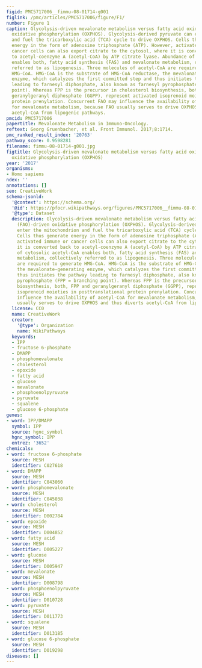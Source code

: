 ```yaml
---
figid: PMC5717006__fimmu-08-01714-g001
figlink: /pmc/articles/PMC5717006/figure/F1/
number: Figure 1
caption: Glycolysis-driven mevalonate metabolism versus fatty acid oxidation (FAO)-driven
  oxidative phosphorylation (OXPHOS). Glycolysis-derived pyruvate can enter the mitochondrion
  and fuel the tricarboxylic acid (TCA) cycle to drive OXPHOS. Cells thus generate
  energy in the form of adenosine triphosphate (ATP). However, activated immune or
  cancer cells can also export citrate to the cytosol, where it is converted back
  to acetyl-coenzyme A (acetyl-CoA) by ATP citrate lyase. Abundance of cytosolic acetyl-CoA
  enables both, fatty acid synthesis (FAS) and mevalonate metabolism, collectively
  referred to as lipogenesis. Three molecules of acetyl-CoA are required to generate
  HMG-CoA. HMG-CoA is the substrate of HMG-CoA reductase, the mevalonate-generating
  enzyme, which catalyzes the first committed step and thus initiates the pathway
  leading to farnesyl diphosphate, also known as farnesyl pyrophosphate (FPP = branching
  point). Whereas FPP is the precursor in cholesterol biosynthesis, both, FPP and
  geranylgeranyl diphosphate (GGPP), represent activated isoprenoid moieties in posttranslational
  protein prenylation. Concurrent FAO may influence the availability of acetyl-CoA
  for mevalonate metabolism, because FAO usually serves to drive OXPHOS and thus diverts
  acetyl-CoA from lipogenic pathways.
pmcid: PMC5717006
papertitle: Mevalonate Metabolism in Immuno-Oncology.
reftext: Georg Gruenbacher, et al. Front Immunol. 2017;8:1714.
pmc_ranked_result_index: '20763'
pathway_score: 0.9598281
filename: fimmu-08-01714-g001.jpg
figtitle: Glycolysis-driven mevalonate metabolism versus fatty acid oxidation (FAO)-driven
  oxidative phosphorylation (OXPHOS)
year: '2017'
organisms:
- Homo sapiens
ndex: ''
annotations: []
seo: CreativeWork
schema-jsonld:
  '@context': https://schema.org/
  '@id': https://pfocr.wikipathways.org/figures/PMC5717006__fimmu-08-01714-g001.html
  '@type': Dataset
  description: Glycolysis-driven mevalonate metabolism versus fatty acid oxidation
    (FAO)-driven oxidative phosphorylation (OXPHOS). Glycolysis-derived pyruvate can
    enter the mitochondrion and fuel the tricarboxylic acid (TCA) cycle to drive OXPHOS.
    Cells thus generate energy in the form of adenosine triphosphate (ATP). However,
    activated immune or cancer cells can also export citrate to the cytosol, where
    it is converted back to acetyl-coenzyme A (acetyl-CoA) by ATP citrate lyase. Abundance
    of cytosolic acetyl-CoA enables both, fatty acid synthesis (FAS) and mevalonate
    metabolism, collectively referred to as lipogenesis. Three molecules of acetyl-CoA
    are required to generate HMG-CoA. HMG-CoA is the substrate of HMG-CoA reductase,
    the mevalonate-generating enzyme, which catalyzes the first committed step and
    thus initiates the pathway leading to farnesyl diphosphate, also known as farnesyl
    pyrophosphate (FPP = branching point). Whereas FPP is the precursor in cholesterol
    biosynthesis, both, FPP and geranylgeranyl diphosphate (GGPP), represent activated
    isoprenoid moieties in posttranslational protein prenylation. Concurrent FAO may
    influence the availability of acetyl-CoA for mevalonate metabolism, because FAO
    usually serves to drive OXPHOS and thus diverts acetyl-CoA from lipogenic pathways.
  license: CC0
  name: CreativeWork
  creator:
    '@type': Organization
    name: WikiPathways
  keywords:
  - IPP
  - fructose 6-phosphate
  - DMAPP
  - phosphomevalonate
  - cholesterol
  - epoxide
  - fatty acid
  - glucose
  - mevalonate
  - phosphoenolpyruvate
  - pyruvate
  - squalene
  - glucose 6-phosphate
genes:
- word: IPP/DMAPP
  symbol: IPP
  source: hgnc_symbol
  hgnc_symbol: IPP
  entrez: '3652'
chemicals:
- word: fructose 6-phosphate
  source: MESH
  identifier: C027618
- word: DMAPP
  source: MESH
  identifier: C043060
- word: phosphomevalonate
  source: MESH
  identifier: C045038
- word: cholesterol
  source: MESH
  identifier: D002784
- word: epoxide
  source: MESH
  identifier: D004852
- word: fatty acid
  source: MESH
  identifier: D005227
- word: glucose
  source: MESH
  identifier: D005947
- word: mevalonate
  source: MESH
  identifier: D008798
- word: phosphoenolpyruvate
  source: MESH
  identifier: D010728
- word: pyruvate
  source: MESH
  identifier: D011773
- word: squalene
  source: MESH
  identifier: D013185
- word: glucose 6-phosphate
  source: MESH
  identifier: D019298
diseases: []
---
```

